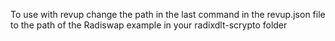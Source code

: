To use with revup change the path in the last command in the revup.json file to the path of 
the Radiswap example in your radixdlt-scrypto folder
